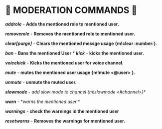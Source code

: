 # 🚫 MODERATION COMMANDS 🚫

***addrole*** - **Adds the mentioned role to mentioned user.**

***removerole*** - **Removes the mentioned role to mentioned user.**

***clear[purge]*** - **Clears the mentioned messge usage {m!clear :number:}.**

***ban*** - **Bans the mentioned User**
*
***kick*** - **kicks the mentioned user.**

***voicekick*** - **Kicks the mentioned user for voice channel.**

***mute*** - **mutes the mentioned user usage {m!mute <@user> <time> }.**

***unmute*** - **unmute the muted user.**

***slowmode*** - *add slow mode to channel {m!slowmode <#channel>}**

***warn*** - **warns the mentioned user* *

***warnings*** - **check the warnings id the mentioned user**

***resetwarns*** - **Removes the warnings for mentioned user.**



